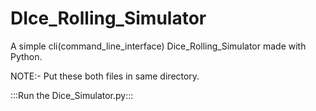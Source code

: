 # DIce_Rolling_Simulator
A simple cli(command_line_interface) Dice_Rolling_Simulator made with Python.

NOTE:- Put these both files in same directory.

:::Run the Dice_Simulator.py:::
